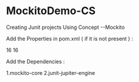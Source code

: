 # MockitoDemo-CS
Creating Junit projects Using Concept --Mockito

Add the Properties in pom.xml ( if it is not present ) :

 <properties>
        <maven.compiler.source>16</maven.compiler.source>
        <maven.compiler.target>16</maven.compiler.target>
 </properties>
    
    
  Add the Dependencies :
  
  1.mockito-core
  2.junit-jupiter-engine
  
 
